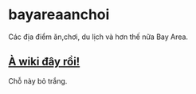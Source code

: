 # bayareaanchoi
Các địa điểm ăn,chơi, du lịch và hơn thế nữa Bay Area. 

## [À wiki đây rồi!](https://github.com/bayareaanchoi/bayareaanchoi/wiki)



Chỗ này bỏ trắng.
